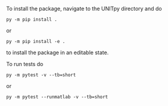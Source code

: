 To install the package, navigate to the UNITpy directory and do
```
py -m pip install .
```
or
```
py -m pip install -e .
```
to install the package in an editable state.

To run tests do
```
py -m pytest -v --tb=short
```
or
```
py -m pytest --runmatlab -v --tb=short
```

